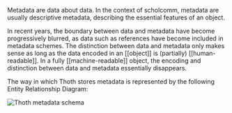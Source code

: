 Metadata are data about data. In the context of scholcomm, metadata are usually descriptive metadata, describing the essential features of an object. 

In recent years, the boundary between data and metadata have become progressively blurred, as data such as references have become included in metadata schemes. The distinction between data and metadata only makes sense as long as the data encoded in an [[object]] is (partially) [[human-readable]]. In a fully [[machine-readable]] object, the encoding and distinction between data and metadata essentially disappears. 

The way in which Thoth stores metadata is represented by the following Entity Relationship Diagram:

![Thoth metadata schema](https://punctumbooks.com/punctum/wp-content/uploads/2020/10/thoth_db.jpg)
